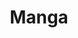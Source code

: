 ---
title: Manga
category: drawings
series: Manga
year: 2013
image: manga (4).jpg 
size: 
materials: acrylic on manga paper
---